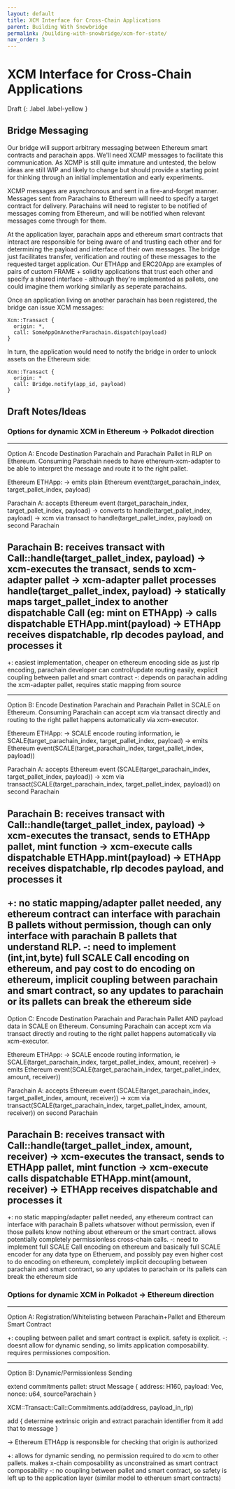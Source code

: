 ```yaml
---
layout: default
title: XCM Interface for Cross-Chain Applications
parent: Building With Snowbridge
permalink: /building-with-snowbridge/xcm-for-state/
nav_order: 3
---
```


# XCM Interface for Cross-Chain Applications

Draft
{: .label .label-yellow }

## Bridge Messaging

Our bridge will support arbitrary messaging between Ethereum smart contracts and parachain apps. We'll need XCMP messages to facilitate this communication. As XCMP is still quite immature and untested, the below ideas are still WIP and likely to change but should provide a starting point for thinking through an initial implementation and early experiments.

XCMP messages are asynchronous and sent in a fire-and-forget manner. Messages sent from Parachains to Ethereum will need to specify a target contract for delivery. Parachains will need to register to be notified of messages coming from Ethereum, and will be notified when relevant messages come through for them.

At the application layer, parachain apps and ethereum smart contracts that interact are responsible for being aware of and trusting each other and for determining the payload and interface of their own messages. The bridge just facilitates transfer, verification and routing of these messages to the requested target application. Our ETHApp and ERC20App are examples of pairs of custom FRAME + solidity applications that trust each other and specify a shared interface - although they're implemented as pallets, one could imagine them working similarily as seperate parachains.

Once an application living on another parachain has been registered, the bridge can issue XCM messages:

```text
Xcm::Transact {
  origin: *,
  call: SomeAppOnAnotherParachain.dispatch(payload)
}
```

In turn, the application would need to notify the bridge in order to unlock assets on the Ethereum side:

```text
Xcm::Transact {
  origin: *
  call: Bridge.notify(app_id, payload)
}
```

## Draft Notes/Ideas

### Options for dynamic XCM in Ethereum -> Polkadot direction
----------------------------------------------------------------

Option A: Encode Destination Parachain and Parachain Pallet in RLP on Ethereum. Consuming Parachain needs to have ethereum-xcm-adapter to be able to interpret the message and route it to the right pallet.

Ethereum ETHApp:
 -> emits plain Ethereum event(target_parachain_index, target_pallet_index, payload)

Parachain A:
accepts Ethereum event (target_parachain_index, target_pallet_index, payload)
 -> converts to handle(target_pallet_index, payload)
 -> xcm via transact to handle(target_pallet_index, payload) on second Parachain

Parachain B:
receives transact with Call::handle(target_pallet_index, payload)
 -> xcm-executes the transact, sends to xcm-adapter pallet
 -> xcm-adapter pallet processes handle(target_pallet_index, payload)
   -> statically maps target_pallet_index to another dispatchable Call (eg: mint on ETHApp)
   -> calls dispatchable ETHApp.mint(payload)
      -> ETHApp receives dispatchable, rlp decodes payload, and processes it
---------
+: easiest implementation, cheaper on ethereum encoding side as just rlp encoding, parachain developer can control/update routing easily, explicit coupling between pallet and smart contract
-: depends on parachain adding the xcm-adapter pallet, requires static mapping from source

----------------------------------------------------------------------------------------------------------------------------------------------------------------------------

Option B: Encode Destination Parachain and Parachain Pallet in SCALE on Ethereum. Consuming Parachain can accept xcm via transact directly and routing to the right pallet happens automatically via xcm-executor.

Ethereum ETHApp:
 -> SCALE encode routing information, ie SCALE(target_parachain_index, target_pallet_index, payload)
 -> emits Ethereum event(SCALE(target_parachain_index, target_pallet_index, payload))

Parachain A:
accepts Ethereum event (SCALE(target_parachain_index, target_pallet_index, payload))
 -> xcm via transact(SCALE(target_parachain_index, target_pallet_index, payload)) on second Parachain

Parachain B:
receives transact with Call::handle(target_pallet_index, payload)
 -> xcm-executes the transact, sends to ETHApp pallet, mint function
 -> xcm-execute calls dispatchable ETHApp.mint(payload)
      -> ETHApp receives dispatchable, rlp decodes payload, and processes it
-------------
+: no static mapping/adapter pallet needed, any ethereum contract can interface with parachain B pallets without permission, though can only interface with parachain B pallets that understand RLP.
-: need to implement (int,int,byte) full SCALE Call encoding on ethereum, and pay cost to do encoding on ethereum, implicit coupling between parachain and smart contract, so any updates to parachain or its pallets can break the ethereum side
----------------------------------------------------------------------------------------------------------------------------------------------------------------------------

Option C: Encode Destination Parachain and Parachain Pallet AND payload data in SCALE on Ethereum. Consuming Parachain can accept xcm via transact directly and routing to the right pallet happens automatically via xcm-executor.

Ethereum ETHApp:
 -> SCALE encode routing information, ie SCALE(target_parachain_index, target_pallet_index, amount, receiver)
 -> emits Ethereum event(SCALE(target_parachain_index, target_pallet_index, amount, receiver))

Parachain A:
accepts Ethereum event (SCALE(target_parachain_index, target_pallet_index, amount, receiver))
 -> xcm via transact(SCALE(target_parachain_index, target_pallet_index, amount, receiver)) on second Parachain

Parachain B:
receives transact with Call::handle(target_pallet_index, amount, receiver)
 -> xcm-executes the transact, sends to ETHApp pallet, mint function
 -> xcm-execute calls dispatchable ETHApp.mint(amount, receiver)
      -> ETHApp receives dispatchable and processes it
-------------
+: no static mapping/adapter pallet needed, any ethereum contract can interface with parachain B pallets whatsover without permission, even if those pallets know nothing about ethereum or the smart contract. allows potentially completely permissionless cross-chain calls.
-: need to implement full SCALE Call encoding on ethereum and basically full SCALE encoder for any data type on Etheruem, and possibly pay even higher cost to do encoding on ethereum, completely implicit decoupling between parachain and smart contract, so any updates to parachain or its pallets can break the ethereum side

### Options for dynamic XCM in Polkadot -> Ethereum direction
----------------------------------------------------------------

Option A: Registration/Whitelisting between Parachain+Pallet and Ethereum Smart Contract


+: coupling between pallet and smart contract is explicit. safety is explicit.
-: doesnt allow for dynamic sending, so limits application composability. requires permissiones composition.

----------------------------------------------------------------
Option B: Dynamic/Permissionless Sending

extend commitments pallet:
struct Message {
	address: H160,
	payload: Vec<u8>,
	nonce: u64,
    sourceParachain
}

XCM::Transact::Call::Commitments.add(address, payload_in_rlp)

add {
    determine extrinsic origin and extract parachain identifier from it
    add that to message
}

-> Ethereum
ETHApp is responsible for checking that origin is authorized

+: allows for dynamic sending, no permission required to do xcm to other pallets. makes x-chain composability as unconstrained as smart contract composability
-: no coupling between pallet and smart contract, so safety is left up to the application layer (similar model to ethereum smart contracts)
